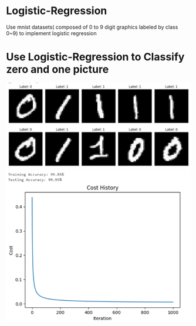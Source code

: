 # Logistic-Regression
Use mnist datasets( composed of 0 to 9 digit graphics labeled by class 0~9) to implement logistic regression

# Use Logistic-Regression to Classify zero and one picture 
![image](mnistdata01.png)
![image](accuracy.png)
